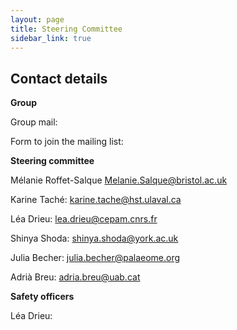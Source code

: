 ```yaml
---
layout: page
title: Steering Committee
sidebar_link: true
---
```


## Contact details


**Group**

Group mail:

Form to join the mailing list:

**Steering committee**

Mélanie Roffet-Salque <a href="mailto:Melanie.Salque@bristol.ac.uk">Melanie.Salque@bristol.ac.uk</a>

Karine Taché: <a href="mailto:karine.tache@hst.ulaval.ca">karine.tache@hst.ulaval.ca</a>

Léa Drieu: <a href="mailto:lea.drieu@cepam.cnrs.fr">lea.drieu@cepam.cnrs.fr</a>

Shinya Shoda: <a href="mailto:shinya.shoda@york.ac.uk">shinya.shoda@york.ac.uk</a>

Julia Becher: <a href="mailto:julia.becher@palaeome.org">julia.becher@palaeome.org</a>

Adrià Breu: <a href="mailto:adria.breu@uab.cat">adria.breu@uab.cat</a>




**Safety officers**

Léa Drieu: <a href="mailto:"></a>

